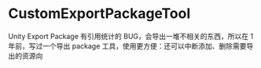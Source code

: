 # CustomExportPackageTool
Unity Export Package 有引用统计的 BUG，会导出一堆不相关的东西，所以在 1 年前，写过一个导出 package 工具，使用更方便：还可以中断添加、删除需要导出的资源向
